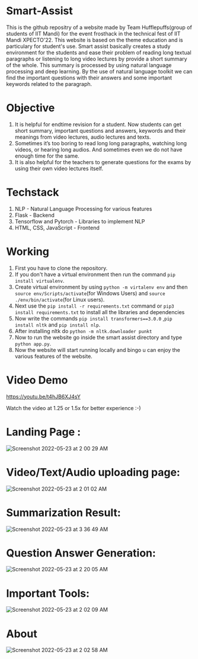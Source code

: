 
# Smart-Assist

This is the github repositry of a website made by Team Hufflepuffs(group of students of IIT Mandi) for the event frosthack in the technical fest of IIT Mandi XPECTO'22.
This website is based on the theme education and is particulary for student's use.
Smart assist basically creates a study environment for the students and ease their problem of reading long textual paragraphs or listening to long video lectures by provide a short summary of the whole.
This summary is processed by using natural language processing and deep learning. By the use of natural language toolkit we can find the important questions with their answers and some important keywords related to the paragraph.

# Objective
1. It is helpful for endtime revision for a student. Now students can get short summary, important questions and answers, keywords and their meanings from
   video lectures, audio lectures and texts.
2. Sometimes it’s too boring to read long long paragraphs, watching long videos, or hearing long audios. And sometimes even we do not have enough time for      the same.
3. It is also helpful for the teachers to generate questions for the exams by using their own video lectures itself.

# Techstack
1. NLP - Natural Language Processing for various features
2. Flask - Backend
3. Tensorflow and Pytorch - Libraries to implement NLP
4. HTML, CSS, JavaScript - Frontend

# Working
1. First you have to clone the repository.
2. If you don't have a virtual environment then run the command `pip install virtualenv`.
3. Create virtual environment by using `python -m virtalenv env` and then `source env/Scripts/activate`(for Windows Users) and `source ./env/bin/activate`(for Linux users).
4. Next use the `pip install -r requirements.txt` command or `pip3 install requirements.txt` to install all the libraries and dependencies
5. Now write the commands `pip install transformers==3.0.0` ,`pip install nltk` and `pip install nlp`.
6. After installing nltk do `python -m nltk.downloader punkt`
7. Now to run the website go inside the smart assist directory and type `python app.py`.
8. Now the website will start running locally and bingo u can enjoy the various features of the website.

# Video Demo
https://youtu.be/t4hJB6XJ4sY 

Watch the video at 1.25 or 1.5x for better experience :-)

# Landing Page :
![Screenshot 2022-05-23 at 2 00 29 AM](https://user-images.githubusercontent.com/79039452/169714623-b1be991f-6bbd-4216-b599-88567106d37d.png)
# Video/Text/Audio uploading page:
![Screenshot 2022-05-23 at 2 01 02 AM](https://user-images.githubusercontent.com/79039452/169714646-c5fd62c2-47ab-4261-bd9a-07a34be6ee3d.png)
# Summarization Result:
![Screenshot 2022-05-23 at 3 36 49 AM](https://user-images.githubusercontent.com/79039452/169718042-1b5a0632-a7e7-43c1-97d2-37ddd9a62766.png)
# Question Answer Generation:
![Screenshot 2022-05-23 at 2 20 05 AM](https://user-images.githubusercontent.com/79039452/169715275-8cffede3-4d8f-4f0d-bb99-ed1e3897f1fe.png)
# Important Tools:
![Screenshot 2022-05-23 at 2 02 09 AM](https://user-images.githubusercontent.com/79039452/169714676-15c67781-a97e-4a7e-866a-92748615fea9.png)
# About
![Screenshot 2022-05-23 at 2 02 58 AM](https://user-images.githubusercontent.com/79039452/169714704-547ddf49-673e-46fc-b519-3814ff15a4f9.png)
